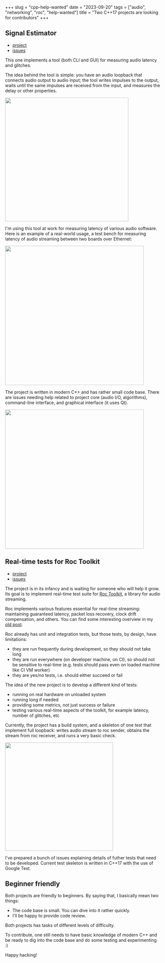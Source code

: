 +++
slug = "cpp-help-wanted"
date = "2023-09-20"
tags = ["audio", "networking", "roc", "help-wanted"]
title = "Two C++17 projects are looking for contributors"
+++

## Signal Estimator

* [project](https://github.com/gavv/signal-estimator)
* [issues](https://github.com/gavv/signal-estimator/labels/help%20wanted)

This one implements a tool (both CLI and GUI) for measuring audio latency and glitches.

The idea behind the tool is simple: you have an audio loopback that connects audio output to audio input; the tool writes impulses to the output, waits until the same impulses are received from the input, and measures the delay or other properties.

<img src="/articles/cpp-help-wanted/signal_estimator.png" width="400px"/>

I'm using this tool at work for measuring latency of various audio software. Here is an example of a real-world usage, a test bench for measuring latency of audio streaming between two boards over Ethernet:

<img src="/articles/cpp-help-wanted/loopback_example.jpg" width="450px"/>

The project is written in modern C++ and has rather small code base. There are issues needing help related to project core (audio I/O, algorithms), command-line interface, and graphical interface (it uses Qt).

<img src="/articles/cpp-help-wanted/signal_estimator_gui.png" width="450px"/>

## Real-time tests for Roc Toolkit

* [project](https://github.com/roc-streaming/rt-tests)
* [issues](https://github.com/roc-streaming/rt-tests/labels/help%20wanted)

The project is in its infancy and is waiting for someone who will help it grow. Its goal is to implement real-time test suite for [Roc Toolkit](https://github.com/roc-streaming/roc-toolkit), a library for audio streaming.

Roc implements various features essential for real-time streaming: maintaining guaranteed latency, packet loss recovery, clock drift compensation, and others. You can find some interesting overview in my [old post](https://gavv.net/articles/new-network-transport/).

Roc already has unit and integration tests, but those tests, by design, have limitations:

* they are run frequently during development, so they should not take long
* they are run everywhere (on developer machine, on CI), so should not be sensitive to real-time (e.g. tests should pass even on loaded machine like CI VM worker)
* they are yes/no tests, i.e. should either succeed or fail

The idea of the new project is to develop a different kind of tests:

* running on real hardware on unloaded system
* running long if needed
* providing some metrics, not just success or failure
* testing various real-time aspects of the toolkit, for example latency, number of glitches, etc

Currently, the project has a build system, and a skeleton of one test that implement full loopback: writes audio stream to roc sender, obtains the stream from roc receiver, and runs a very basic check.

<img src="/articles/cpp-help-wanted/rt_tests.png" width="350px"/>

I've prepared a bunch of issues explaining details of futher tests that need to be developed. Current test skeleton is written in C++17 with the use of Google Test.

## Beginner friendly

Both projects are friendly to beginners. By saying that, I basically mean two things:

* The code base is small. You can dive into it rather quickly.
* I'll be happy to provide code review.

Both projects has tasks of different levels of difficulty.

To contribute, one still needs to have basic knowledge of modern C++ and be ready to dig into the code base and do some testing and experimenting :)

Happy hacking!
